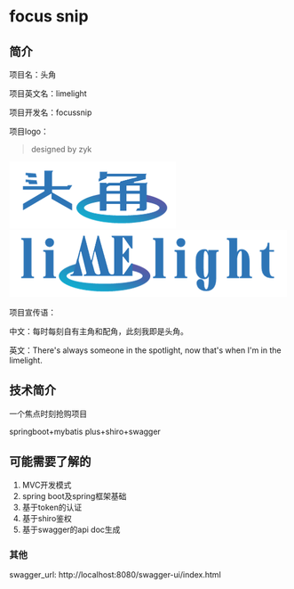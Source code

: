# focus snip

## 简介

项目名：头角

项目英文名：limelight

项目开发名：focussnip

项目logo：

> designed by zyk

![logo1](README.assets/logo1.png)![logo2](README.assets/logo2.png)

项目宣传语：

中文：每时每刻自有主角和配角，此刻我即是头角。

英文：There's always someone in the spotlight, now that's when I'm in the limelight.

## 技术简介

一个焦点时刻抢购项目

springboot+mybatis plus+shiro+swagger

## 可能需要了解的

1. MVC开发模式
2. spring boot及spring框架基础
3. 基于token的认证
4. 基于shiro鉴权
5. 基于swagger的api doc生成

### 其他

swagger_url: http://localhost:8080/swagger-ui/index.html